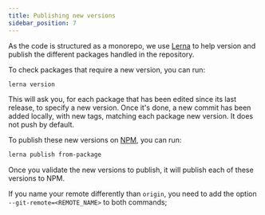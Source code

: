 ```yaml
---
title: Publishing new versions
sidebar_position: 7
---
```


As the code is structured as a monorepo, we use [Lerna](https://github.com/lerna/lerna) to help version and publish the different packages handled in the repository.

To check packages that require a new version, you can run:

```bash
lerna version
```

This will ask you, for each package that has been edited since its last release, to specify a new version. Once it's done, a new commit has been added locally, with new tags, matching each package new version. It does not push by default.

To publish these new versions on [NPM](https://www.npmjs.com/), you can run:

```bash
lerna publish from-package
```

Once you validate the new versions to publish, it will publish each of these versions to NPM.

If you name your remote differently than `origin`, you need to add the option `--git-remote=<REMOTE_NAME>` to both commands;
